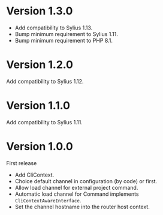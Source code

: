 # Version 1.3.0

* Add compatibility to Sylius 1.13.
* Bump minimum requirement to Sylius 1.11.
* Bump minimum requirement to PHP 8.1.

# Version 1.2.0

Add compatibility to Sylius 1.12.

# Version 1.1.0

Add compatibility to Sylius 1.11.

# Version 1.0.0

First release

* Add CliContext.
* Choice default channel in configuration (by code) or first.
* Allow load channel for external project command.
* Automatic load channel for Command implements `CliContextAwareInterface`.
* Set the channel hostname into the router host context.
